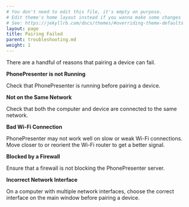 ```yaml
---
# You don't need to edit this file, it's empty on purpose.
# Edit theme's home layout instead if you wanna make some changes
# See: https://jekyllrb.com/docs/themes/#overriding-theme-defaults
layout: page
title: Pairing Failed
parent: troubleshooting.md
weight: 1
---
```


There are a handful of reasons that pairing a device can fail.

**PhonePresenter is not Running**

Check that PhonePresenter is running before pairing a device.


**Not on the Same Network**

Check that both the computer and device are connected to the same network.


**Bad Wi-Fi Connection**

PhonePresenter may not work well on slow or weak Wi-Fi connections.  Move closer to or reorient the Wi-Fi router to get a better signal.


**Blocked by a Firewall**

Ensure that a firewall is not blocking the PhonePresenter server.


**Incorrect Network Interface**

On a computer with multiple network interfaces, choose the correct interface on the main window before pairing a device.
